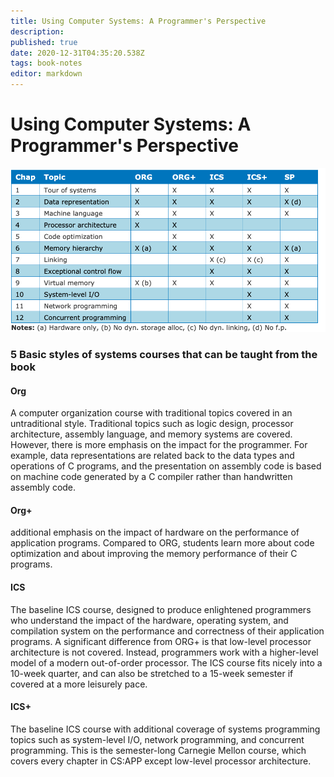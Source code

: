 ```yaml
---
title: Using Computer Systems: A Programmer's Perspective
description: 
published: true
date: 2020-12-31T04:35:20.538Z
tags: book-notes
editor: markdown
---
```


# Using Computer Systems: A Programmer's Perspective
![csapp_courses.png](/csapp_courses.png)

### 5 Basic styles of systems courses that can be taught from the book
#### Org 
A computer organization course with traditional topics covered in an untraditional style. Traditional topics such as logic design, processor architecture, assembly language, and memory systems are covered. However, there is more emphasis on the impact for the programmer. For example, data representations are related back to the data types and operations of C programs, and the presentation on assembly code is based on machine code generated by a C compiler rather than handwritten assembly code.
#### Org+ 
additional emphasis on the impact of hardware
on the performance of application programs. Compared to ORG, students
learn more about code optimization and about improving the memory performance of their C programs.
#### ICS
The baseline ICS course, designed to produce enlightened programmers who
understand the impact of the hardware, operating system, and compilation
system on the performance and correctness of their application programs.
A significant difference from ORG+ is that low-level processor architecture
is not covered. Instead, programmers work with a higher-level model of a
modern out-of-order processor. The ICS course fits nicely into a 10-week
quarter, and can also be stretched to a 15-week semester if covered at a
more leisurely pace.
#### ICS+
The baseline ICS course with additional coverage of systems programming
topics such as system-level I/O, network programming, and concurrent programming. This is the semester-long Carnegie Mellon course, which covers
every chapter in CS:APP except low-level processor architecture.